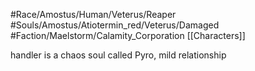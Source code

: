 #Race/Amostus/Human/Veterus/Reaper
#Souls/Amostus/Atiotermin_red/Veterus/Damaged
#Faction/Maelstorm/Calamity_Corporation
[[Characters]] 


handler is a chaos soul called Pyro, mild relationship 